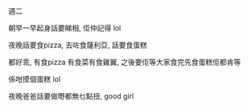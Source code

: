 週二

朝早一早起身話要睇相, 佢仲記得 lol

夜晚話要食pizza, 去咗食薩利亞, 話要食蛋糕

都好乖, 有食pizza 有食菜有食雞翼, 之後要佢等大家食完先食蛋糕佢都肯等

係咁摸個蛋糕 lol

夜晚爸爸話要做嘢都無乜點扭, good girl
